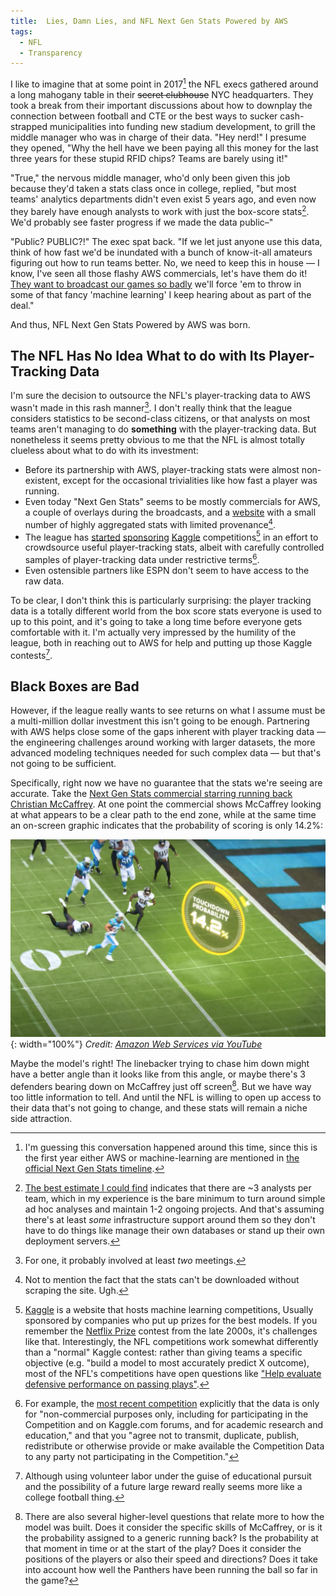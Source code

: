 ```yaml
---
title:  Lies, Damn Lies, and NFL Next Gen Stats Powered by AWS
tags:
  - NFL
  - Transparency
---
```


I like to imagine that at some point in 2017[^2017] the NFL execs gathered
around a long mahogany table in their <del>secret clubhouse</del> 
NYC headquarters. They took a break from their important discussions
about how to downplay the connection between football and CTE
or the best ways to sucker cash-strapped municipalities into funding
new stadium development, to grill the middle manager who was in charge of
their data. "Hey nerd!" I presume they opened, "Why the hell have we
been paying all this money for the last three years for these stupid 
RFID chips? Teams are barely using it!" 

"True," the nervous middle manager, who'd only been given this job because
they'd taken a stats class once in college, replied, "but most teams' analytics
departments didn't even exist 5 years ago, and even now they barely 
have enough analysts to work with just the box-score stats[^analysts].
We'd probably see faster progress if we made the data public–"

"Public? PUBLIC?!" The exec spat back. "If we let just anyone
use this data, think of how fast we'd be inundated with a bunch
of know-it-all amateurs figuring out how to run teams better. 
No, we need to keep this in house — I know, I've seen all those
flashy AWS commercials, let's have them do it! [They want to 
broadcast our games so badly](https://www.cbssports.com/nfl/news/amazon-wins-huge-bidding-war-to-stream-thursday-night-football-games-in-2017/) 
we'll force 'em to throw in some of that fancy 'machine learning' I keep
hearing about as part of the deal."

And thus, NFL Next Gen Stats Powered by AWS was born.

## The NFL Has No Idea What to do with Its Player-Tracking Data
I'm sure the decision to outsource the NFL's player-tracking data
to AWS wasn't made in this rash manner[^meetings]. I don't really
think that the league considers statistics to be second-class
citizens, or that analysts on most teams aren't managing to do
**something** with the player-tracking data. But nonetheless it
seems pretty obvious to me that the NFL is almost totally clueless about what
to do with its investment:
* Before its partnership with AWS, player-tracking stats were almost
  non-existent, except for the occasional trivialities like how fast
  a player was running.
* Even today "Next Gen Stats" seems to be mostly commercials for AWS, a couple
  of overlays during the broadcasts, and a [website](https://nextgenstats.nfl.com/)
  with a small number of highly aggregated stats with limited provenance[^download].
* The league has 
  [started](https://www.kaggle.com/c/nfl-big-data-bowl-2020) 
  [sponsoring](https://www.kaggle.com/c/nfl-impact-detection) 
  [Kaggle](https://www.kaggle.com/c/nfl-playing-surface-analytics) 
  competitions[^kaggle] in an effort to crowdsource useful player-tracking stats,
  albeit with carefully
  controlled samples of player-tracking data under restrictive terms[^terms].
* Even ostensible partners like ESPN don't seem to have access to the raw data.

To be clear, I don't think this is particularly surprising: the
player tracking data is a totally different world from the box
score stats everyone is used to up to this point, and it's going
to take a long time before everyone gets comfortable with it. I'm
actually very impressed by the humility of the league, both in
reaching out to AWS for help and putting up those Kaggle contests[^college].

## Black Boxes are Bad

However, if the league really wants to see returns on what I assume must be a 
multi-million dollar investment this isn't going to be enough. Partnering
with AWS helps close some of the gaps inherent with
player tracking data — the engineering challenges around working
with larger datasets, the more advanced modeling techniques needed
for such complex data — but that's not going to be sufficient. 

Specifically, right
now we have no guarantee that the stats we're seeing are accurate. Take the
[Next Gen Stats commercial starring running back Christian McCaffrey](https://www.youtube.com/watch?v=bGqoSBSh1hA&feature=emb_title).
At one point the
commercial shows McCaffrey looking at what appears to be a clear path to the end zone,
while at the same time an on-screen graphic indicates that the probability of scoring
is only 14.2%:

![McCaffrey screenshot](/images/nfl_stats_lies/mccaffrey.png){: width="100%"}
_Credit: [Amazon Web Services via YouTube](https://www.youtube.com/watch?v=bGqoSBSh1hA&feature=emb_title)_

Maybe the model's right! The linebacker trying to chase him down might have a better angle than it looks
like from this angle, or maybe there's 3 defenders bearing down on McCaffrey just off screen[^methodology]. But
we have way too little information to tell. And until the NFL is willing to open up access to their data
that's not going to change, and these stats will remain a niche side attraction.


[^2017]:
    I'm guessing this conversation happened around this time, since 
    this is the first year either AWS or machine-learning are mentioned
    in 
    [the official Next Gen Stats timeline](https://operations.nfl.com/gameday/technology/nfl-next-gen-stats/).

[^meetings]:
    For one, it probably involved at least _two_ meetings.

[^analysts]:
    [The best estimate I could find](https://www.espn.com/nfl/story/_/id/29939438/2020-nfl-analytics-survey-which-teams-most-least-analytically-inclined)
    indicates that there are ~3 analysts per team, which in my experience
    is the bare minimum to turn around simple ad hoc analyses and maintain 1-2
    ongoing projects. And that's assuming there's at least _some_ infrastructure
    support around them so they don't have to do things like manage their
    own databases or stand up their own deployment servers. 
    
[^download]:
    Not to mention the fact that the stats can't be downloaded without
    scraping the site. Ugh.
    
[^kaggle]:
    [Kaggle](https://www.kaggle.com/) is a website that hosts machine learning competitions,
    Usually sponsored by companies who put up prizes for the best
    models. If you remember the [Netflix Prize](https://en.wikipedia.org/wiki/Netflix_Prize)
    contest from the late 2000s, it's challenges like that. Interestingly,
    the NFL competitions work somewhat differently than a "normal"
    Kaggle contest: rather than giving teams a specific objective
    (e.g. "build a model to most accurately predict X outcome),
    most of the NFL's competitions have open questions like 
    ["Help evaluate defensive performance on passing plays"](https://www.kaggle.com/c/nfl-big-data-bowl-2021/overview).
    
[^terms]:
    For example, the [most recent competition](https://www.kaggle.com/c/nfl-big-data-bowl-2021/rules)
    explicitly that the data is only for "non-commercial purposes only, including for participating in 
    the Competition and on Kaggle.com forums, and for academic research 
    and education," and that you "agree not to transmit, duplicate, publish, 
    redistribute or otherwise provide or make available the Competition Data 
    to any party not participating in the Competition."
    
[^college]:
    Although using volunteer labor under the guise of educational
    pursuit and the possibility of a future large reward really
    seems more like a college football thing. 
    
[^methodology]:
    There are also several higher-level questions that relate more to how the model was built. 
    Does it consider the specific skills of McCaffrey, or is it the probability assigned to a
    generic running back? Is the probability at that moment in time or at the start of the play?
    Does it consider the positions of the players or also their speed and directions? Does it
    take into account how well the Panthers have been running the ball so far in the game?